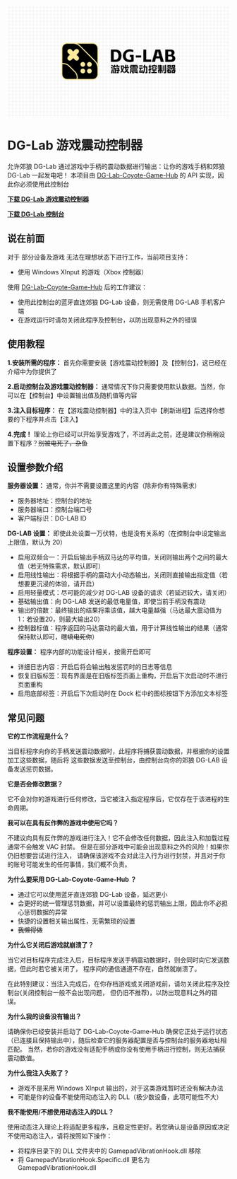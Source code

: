 ![image](repository-open-graph.png)

# DG-Lab 游戏震动控制器
允许郊狼 DG-Lab 通过游戏中手柄的震动数据进行输出：让你的游戏手柄和郊狼 DG-Lab 一起发电吧！
本项目由 [DG-Lab-Coyote-Game-Hub](https://github.com/hyperzlib/DG-Lab-Coyote-Game-Hub) 的 API 实现，因此你必须使用此控制台

**[下载 DG-Lab 游戏震动控制器](https://github.com/LYQBING/DG-Lab-Game-Vibration-Controller/releases)**

**[下载 DG-Lab 控制台](https://github.com/hyperzlib/DG-Lab-Coyote-Game-Hub/releases)**


## 说在前面
对于 部分设备及游戏 无法在理想状态下进行工作，当前项目支持：
- 使用 Windows XInput 的游戏（Xbox 控制器）

使用 [DG-Lab-Coyote-Game-Hub](https://github.com/hyperzlib/DG-Lab-Coyote-Game-Hub) 后的工作建议：

- 使用此控制台的蓝牙直连郊狼 DG-Lab 设备，则无需使用 DG-LAB 手机客户端
- 在游戏运行时请勿关闭此程序及控制台，以防出现意料之外的错误

## 使用教程
**1.安装所需的程序：** 首先你需要安装【游戏震动控制器】及【控制台】，这已经在介绍中为你提供了

**2.启动控制台及游戏震动控制器：** 通常情况下你只需要使用默认数据。当然，你可以在【控制台】中设置输出值及随机值等内容

**3.注入目标程序：** 在【游戏震动控制器】中的注入页中【刷新进程】后选择你想要的下程序并点击【注入】

**4.完成！** 理论上你已经可以开始享受游戏了，不过再此之前，还是建议你稍稍设置下程序？~~别被电死了，杂鱼~~

## 设置参数介绍
**服务器设置：** 通常，你并不需要设置这里的内容（除非你有特殊需求）
- 服务器地址：控制台的地址
- 服务器端口：控制台端口号
- 客户端标识：DG-LAB ID

**DG-LAB 设置：** 即使此处设置一万伏特，也是没有关系的（在控制台中设定输出上限值，默认为 20）
- 启用双频合一：开启后输出手柄双马达的平均值，关闭则输出两个之间的最大值（若无特殊需求，默认即可）
- 启用线性输出：将根据手柄的震动大小动态输出，关闭则直接输出指定值（若想要更沉浸的体验，请开启）
- 启用轻量模式：尽可能的减少对 DG-LAB 设备的请求（若延迟较大，请关闭）
- 基础输出值：向 DG-LAB 发送的最低电量值，即使当前手柄没有震动
- 输出的倍数：最终输出的结果将乘该值，越大电量越强（马达最大震动值为 1：若设置20，则最大输出20） 
- 控制器标值：程序返回的马达震动的最大值，用于计算线性输出的结果（通常保持默认即可，~~瞎填电死你~~）

**程序设置：** 程序内部的功能设计相关，按需开启即可
- 详细日志内容：开启后将会输出触发惩罚时的日志等信息
- 恢复旧版标签：现有界面是在旧版标签页面上重构，开启后下次启动时不进行页面重构
- 启用底部标签：开启后下次启动时在 Dock 栏中的图标按钮下方添加文本标签

## 常见问题
**它的工作流程是什么？**

当目标程序向你的手柄发送震动数据时，此程序将捕获震动数据，并根据你的设置加工这些数据，随后将 这些数据发送至控制台，由控制台向你的郊狼 DG-LAB 设备发送惩罚数据。

**它是否会修改数据？**

它不会对你的游戏进行任何修改，当它被注入指定程序后，它仅存在于该进程的生命周期。

**我可以在具有反作弊的游戏中使用它吗？**

不建议向具有反作弊的游戏进行注入！它不会修改任何数据，因此注入和加载过程通常不会触发 VAC 封禁。 但是在部分游戏中可能会出现意料之外的风险！如果你仍旧想要尝试进行注入， 请确保该游戏不会对此注入行为进行封禁，并且对于你的账号可能发生的任何事情，我们概不负责。

**为什么要采用 DG-Lab-Coyote-Game-Hub ？**

- 通过它可以使用蓝牙直连郊狼 DG-Lab 设备，延迟更小
- 会更好的统一管理惩罚数据，并可以设置最终的惩罚输出上限，因此你不必担心惩罚数据的异常
- 快捷的设置相关输出属性，无需繁琐的设置
- ~~我懒得做~~

**为什么它关闭后游戏就崩溃了？**

当它对目标程序完成注入后，目标程序发送手柄震动数据时，则会同时向它发送数据，但此时若它被关闭了， 程序间的通信通道不存在，自然就崩溃了。

在此特别建议：当注入完成后，在你存档游戏或关闭游戏前，请勿关闭此程序及控制台(关闭控制台一般不会出现问题， 但仍旧不推荐)，以防出现意料之外的错误。

**为什么我的设备没有输出？**

请确保你已经安装并启动了 DG-Lab-Coyote-Game-Hub 确保它正处于运行状态（已连接且保持输出中），随后检查它的服务器配置是否与控制台的服务器地址相匹配。 当然，若你的游戏没有适配手柄或你没有使用手柄进行控制，则无法捕获震动数值。

**为什么我注入失败了？**

- 游戏不是采用 Windows XInput 输出的，对于这类游戏暂时还没有解决办法
- 可能是你的设备不能使用动态注入的 DLL（极少数设备，此项可能性不大）

**我不能使用/不想使用动态注入的DLL？**

使用动态注入理论上将适配更多程序，且稳定性更好。若您确认是设备原因或决定不使用动态注入，请将按照如下操作：
- 将程序目录下的 DLL 文件夹中的 GamepadVibrationHook.dll 移除
- 将 GamepadVibrationHook.Specific.dll 更名为 GamepadVibrationHook.dll
